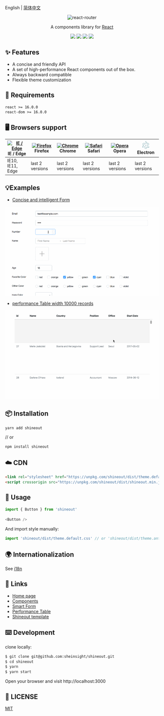 English | [简体中文](./README-zh_CN.md)

<p align="center">
  <img alt="react-router" src="https://user-images.githubusercontent.com/101764/44770646-44f53000-ab9b-11e8-834e-2b1394cea318.png" width="300">
</p>

<p align="center">
  A components library for <a href="https://facebook.github.io/react">React</a>
</p>

<p align="center">
  <a href="https://www.npmjs.com/package/shineout"><img src="https://img.shields.io/npm/v/shineout.svg?style=flat-square"></a>
  <a href="https://www.npmjs.com/package/shineout"><img src="https://img.shields.io/npm/dm/shineout.svg?style=flat-square"></a>
  <a href="https://david-dm.org/sheinsight/shineout"><img src="https://img.shields.io/david/sheinsight/shineout.svg?style=flat-square"></a>
  <img src="https://img.shields.io/badge/React-%3E%3D16.0.0-green.svg?style=flat-square">
</p>

## ✨ Features

 - A concise and friendly API
 - A set of high-performance React components out of the box.
 - Always backward compatible
 - Flexible theme customization

<!-- [View docs here](https://sheinsight.github.io/shineout/) -->

## 🎯 Requirements

```
react >= 16.0.0
react-dom >= 16.0.0
```

## 🖥 Browsers support

| [<img src="https://raw.githubusercontent.com/alrra/browser-logos/master/src/edge/edge_48x48.png" alt="IE / Edge" width="24px" height="24px" />](http://godban.github.io/browsers-support-badges/)</br>IE / Edge | [<img src="https://raw.githubusercontent.com/alrra/browser-logos/master/src/firefox/firefox_48x48.png" alt="Firefox" width="24px" height="24px" />](http://godban.github.io/browsers-support-badges/)</br>Firefox | [<img src="https://raw.githubusercontent.com/alrra/browser-logos/master/src/chrome/chrome_48x48.png" alt="Chrome" width="24px" height="24px" />](http://godban.github.io/browsers-support-badges/)</br>Chrome | [<img src="https://raw.githubusercontent.com/alrra/browser-logos/master/src/safari/safari_48x48.png" alt="Safari" width="24px" height="24px" />](http://godban.github.io/browsers-support-badges/)</br>Safari | [<img src="https://raw.githubusercontent.com/alrra/browser-logos/master/src/opera/opera_48x48.png" alt="Opera" width="24px" height="24px" />](http://godban.github.io/browsers-support-badges/)</br>Opera | [<img src="https://raw.githubusercontent.com/alrra/browser-logos/master/src/electron/electron_48x48.png" alt="Electron" width="24px" height="24px" />](http://godban.github.io/browsers-support-badges/)</br>Electron |
| --------- | --------- | --------- | --------- | --------- | --------- |
| IE10, IE11, Edge| last 2 versions| last 2 versions| last 2 versions| last 2 versions| last 2 versions |

## 💡Examples
  - [Concise and intelligent Form](https://shine.wiki/1.4.x/en/components/Form#heading-01-base)
  
   <img src="./site/images/form.gif" />

  - [performance Table width 10000 records](https://shine.wiki/1.4.x/en/components/Table#heading-08-bigdata)
  
   <img src="./site/images/table.gif" />

## 📦 Installation

```bash
yarn add shineout
```
// or
```bash
npm install shineout
```

## ☁️ CDN

```html
<link rel="stylesheet" href="https://unpkg.com/shineout/dist/theme.default.css" />
<script crossorigin src="https://unpkg.com/shineout/dist/shineout.min.js"></script>
```

## 🔨  Usage

```javascript
import { Button } from 'shineout'

<Button />
```

And import style manually:

```javascript
import 'shineout/dist/theme.default.css' // or 'shineout/dist/theme.antd.css'
```

## 🌍 Internationalization

See [i18n](https://shine.wiki/1.4.x/en/components/GetStart#heading-2-I18N)

## 🔗 Links

- [Home page](http://shine.wiki/)
- [Components](https://shine.wiki/1.4.x/en/components/GetStart)
- [Smart Form](https://shine.wiki/1.4.x/en/components/Form#heading-01-base)
- [Performance Table](https://shine.wiki/1.4.x/en/components/Table#heading-08-bigdata)
- [Shineout template](https://codesandbox.io/s/delicate-http-y3duk)

## ⌨️ Development

clone locally:

```bash
$ git clone git@github.com:sheinsight/shineout.git
$ cd shineout
$ yarn
$ yarn start
```

Open your browser and visit http://localhost:3000

## 📜 LICENSE
[MIT](./LICENSE)